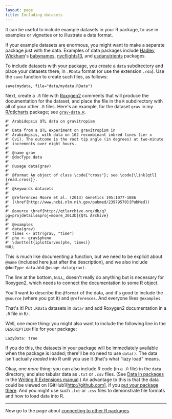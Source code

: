 ```yaml
---
layout: page
title: Including datasets
---
```


It can be useful to include example datasets in your R package, to use
in examples or vignettes or to illustrate a data format.

If your example datasets are enormous, you might want to make a
separate package just with the data. Examples of data packages include
[Hadley Wickham](http://had.co.nz/)'s
[babynames](https://github.com/hadley/babynames),
[nycflights13](https://github.com/hadley/nycflights13), and
[usdanutrients](https://github.com/hadley/usdanutrients) packages.

To include datasets with your package, you create a `data` subdirectory
and place your datasets there, in `.RData` format (or use the extension
`.rda`). Use the `save` function to create such files, as follows:

    save(mydata, file="data/mydata.RData")

Next, create a `.R` file with
[Roxygen2](https://github.com/klutometis/roxygen) comments that will
produce the documentation for the dataset, and place the file in the
`R` subdirectory with all of your other `.R` files. Here's an example,
for the dataset `grav` in my
[R/qtlcharts](http://kbroman.org/qtlcharts) package; see
[`grav-data.R`](http://github.com/kbroman/qtlcharts/blob/master/R/grav-data.R).

    #' Arabidopsis QTL data on gravitropism
    #'
    #' Data from a QTL experiment on gravitropism in
    #' Arabidopsis, with data on 162 recombinant inbred lines (Ler x
    #' Cvi). The outcome is the root tip angle (in degrees) at two-minute
    #' increments over eight hours.
    #'
    #' @name grav
    #' @docType data
    #'
    #' @usage data(grav)
    #'
    #' @format An object of class \code{"cross"}; see \code{\link[qtl]{read.cross}}.
    #'
    #' @keywords datasets
    #'
    #' @references Moore et al. (2013) Genetics 195:1077-1086
    #' (\href{http://www.ncbi.nlm.nih.gov/pubmed/23979570}{PubMed})
    #'
    #' @source \href{http://qtlarchive.org/db/q?pg=projdetails&proj=moore_2013b}{QTL Archive}
    #'
    #' @examples
    #' data(grav)
    #' times <- attr(grav, "time")
    #' phe <- grav$pheno
    #' \donttest{iplotCurves(phe, times)}
    NULL

This is much like documenting a function, but we need to be explicit
about `@name` (included here just after the description), and we also include
`@docType data` and `@usage data(grav)`.

The line at the bottom, `NULL`, doesn't really do anything but is
necessary for Roxygen2, which needs to connect the documentation to
some R object.

You'll want to describe the `@format` of the data, and it's good to
include the `@source` (where you got it) and `@references`. And
everyone likes `@examples`.

That's it! Put `.RData` datasets in `data/` and add Roxygen2
documentation in a `.R` file in `R/`.

Well, one more thing: you might also want to include the following
line in the `DESCRIPTION` file for your package:

    LazyData: true

If you do this, the datasets in your package will be immediately
available when the package is loaded; there'll be no need to use
`data()`. The data isn't actually _loaded_ into R until you use it
(that's what &ldquo;lazy load&rdquo; means.

Okay, one _more_ thing: you can also include R code (in a `.R` file)
in the `data` directory, and also tabular data as `.txt` or `.csv`
files. (See
[Data in packages](http://cran.r-project.org/doc/manuals/r-release/R-exts.html#Data-in-packages)
in the
[Writing R Extensions manual](http://cran.r-project.org/doc/manuals/r-release/R-exts.html).)
An advantage to this is that the data could be viewed on
[GitHub](http://github.com], if you
[put your package there](github.html). And you might use such `.txt`
or `.csv` files to demonstrate file formats and how to load data into R.

---

Now go to the page about [connecting to other R packages](depends.html).
